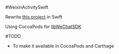 #WeixinActivitySwift

Rewrite [this project](https://github.com/iDay/WeixinActivity) in Swift

Using CocoaPods for [libWeChatSDK](https://cocoapods.org/pods/libWeChatSDK)

#TODO

- To make it available in CocoaPods and Carthage

